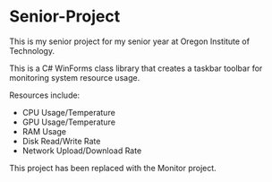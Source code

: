 # Senior-Project
This is my senior project for my senior year at Oregon Institute of Technology.

This is a C# WinForms class library that creates a taskbar toolbar for monitoring system resource usage.

Resources include:
* CPU Usage/Temperature
* GPU Usage/Temperature
* RAM Usage
* Disk Read/Write Rate
* Network Upload/Download Rate

This project has been replaced with the Monitor project.
